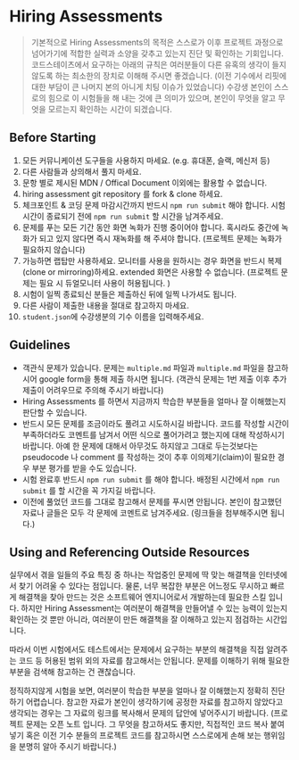 # Hiring Assessments
> 기본적으로 Hiring Assessments의 목적은 스스로가 이후 프로젝트 과정으로 넘어가기에 적합한 실력과 소양을 갖추고 있는지 진단 및 확인하는 기회입니다. 코드스테이츠에서 요구하는 아래의 규칙은 여러분들이 다른 유혹의 생각이 들지 않도록 하는 최소한의 장치로 이해해 주시면 좋겠습니다. (이전 기수에서 리핏에 대한 부담이 큰 나머지 본의 아니게 치팅 이슈가 있었습니다) 수강생 본인이 스스로의 힘으로 이 시험들을 해 내는 것에 큰 의미가 있으며, 본인이 무엇을 알고 무엇을 모르는지 확인하는 시간이 되겠습니다. 

## Before Starting

1. 모든 커뮤니케이션 도구들을 사용하지 마세요. (e.g. 휴대폰, 슬랙, 메신저 등)
2. 다른 사람들과 상의해서 풀지 마세요.
3. 문항 별로 제시된 MDN / Offical Document 이외에는 활용할 수 없습니다.
4. hiring assessment git repository 를 fork & clone 하세요.
5. 체크포인트 & 코딩 문제 마감시간까지 반드시 `npm run submit` 해야 합니다. 시험 시간이 종료되기 전에 `npm run submit` 할 시간을 남겨주세요.
6. 문제를 푸는 모든 기간 동안 화면 녹화가 진행 중이어야 합니다. 혹시라도 중간에 녹화가 되고 있지 않다면 즉시 재녹화를 해 주셔야 합니다. (프로젝트 문제는 녹화가 필요하지 않습니다)
7. 가능하면 랩탑만 사용하세요. 모니터를 사용을 원하시는 경우 화면을 반드시 복제(clone or mirroring)하세요. extended 화면은 사용할 수 없습니다. (프로젝트 문제는 필요 시 듀얼모니터 사용이 허용됩니다. )
8. 시험이 일찍 종료되신 분들은 제출하신 뒤에 일찍 나가셔도 됩니다.
9. 다른 사람이 제출한 내용을 절대로 참고하지 마세요.
10. `student.json`에 수강생분의 기수 이름을 입력해주세요.

## Guidelines

- 객관식 문제가 있습니다. 문제는 `multiple.md` 파일과 `multiple.md` 파일을 참고하시어 google form을 통해 제출 하시면 됩니다. (객관식 문제는 1번 제출 이후 추가 제출이 어려우므로 주의해 주시기 바랍니다)
- Hiring Assessments 를 하면서 지금까지 학습한 부분들을 얼마나 잘 이해했는지 판단할 수 있습니다.
- 반드시 모든 문제를 조금이라도 풀려고 시도하시길 바랍니다. 코드를 작성할 시간이 부족하더라도 코멘트를 남겨서 어떤 식으로 풀어가려고 했는지에 대해 작성하시기 바랍니다. 아예 한 문제에 대해서 아무것도 하지않고 그대로 두는것보다는 pseudocode 나 comment 를 작성하는 것이 추후 이의제기(claim)이 필요한 경우 부분 평가를 받을 수도 있습니다.
- 시험 완료후 반드시 `npm run submit` 를 해야 합니다. 배정된 시간에서 `npm run submit` 를 할 시간을 꼭 가지길 바랍니다.
- 이전에 풀었던 코드를 그대로 참고해서 문제를 푸시면 안됩니다. 본인이 참고했던 자료나 글들은 모두 각 문제에 코멘트로 남겨주세요. (링크들을 첨부해주시면 됩니다.)

## Using and Referencing Outside Resources

실무에서 겪을 일들의 주요 특징 중 하나는 작업중인 문제에 딱 맞는 해결책을 인터넷에서 찾기 어려울 수 있다는 점입니다. 물론, 너무 복잡한 부분은 어느정도 무시하고 빠르게 해결책을 찾아 만드는 것은 소프트웨어 엔지니어로서 개발하는데 필요한 스킬 입니다. 하지만 Hiring Assessment는 여러분이 해결책을 만들어낼 수 있는 능력이 있는지 확인하는 것 뿐만 아니라, 여러분이 만든 해결책을 잘 이해하고 있는지 점검하는 시간입니다.

따라서 이번 시험에서도 테스트에서는 문제에서 요구하는 부분의 해결책을 직접 알려주는 코드 등 허용된 범위 외의 자료를 참고해서는 안됩니다. 문제를 이해하기 위해 필요한 부분을 검색해 참고하는 건 괜찮습니다.

정직하지않게 시험을 보면, 여러분이 학습한 부분을 얼마나 잘 이해했는지 정확히 진단하기 어렵습니다. 참고한 자료가 본인이 생각하기에 공정한 자료를 참고하지 않았다고 생각되는 경우는 그 자료의 링크를 복사해서 문제의 답안에 넣어주시기 바랍니다.
(프로젝트 문제는 오픈 노트 입니다. 그 무엇을 참고하셔도 좋지만, 직접적인 코드 복사 붙여넣기 혹은 이전 기수 분들의 프로젝트 코드를 참고하시면 스스로에게 손해 보는 행위임을 분명히 알아 주시기 바랍니다.)